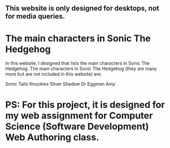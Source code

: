 ## This website is only designed for desktops, not for media queries.

# The main characters in Sonic The Hedgehog
In this website, I designed that lists the main characters in Sonic The Hedgehog.
The main characters in Sonic The Hedgehog (they are many more but are not included in this website) are:

Sonic
Tails
Knuckles
Silver
Shadow
Dr Eggman
Amy

# PS: For this project, it is designed for my web assignment for Computer Science (Software Development) Web Authoring class.
